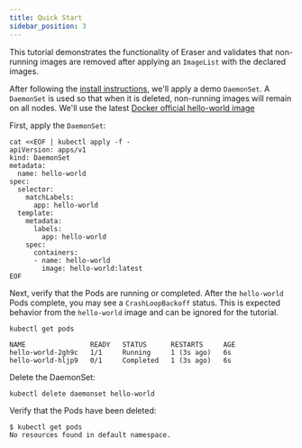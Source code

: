 ```yaml
---
title: Quick Start
sidebar_position: 3
---
```


This tutorial demonstrates the functionality of Eraser and validates that non-running images are removed after applying an `ImageList` with the declared images.

After following the [install instructions](https://example.com), we'll apply a demo `DaemonSet`. A `DaemonSet` is used so that when it is deleted, non-running images will remain on all nodes. We'll use the latest [Docker official hello-world image](https://hub.docker.com/_/hello-world)

First, apply the `DaemonSet`:

```shell
cat <<EOF | kubectl apply -f -
apiVersion: apps/v1
kind: DaemonSet
metadata:
  name: hello-world
spec:
  selector:
    matchLabels:
      app: hello-world
  template:
    metadata:
      labels:
        app: hello-world
    spec:
      containers:
      - name: hello-world
        image: hello-world:latest
EOF
```

Next, verify that the Pods are running or completed. After the `hello-world` Pods complete, you may see a `CrashLoopBackoff` status. This is expected behavior from the `hello-world` image and can be ignored for the tutorial.

```shell
kubectl get pods
```
```shell
NAME                READY   STATUS      RESTARTS     AGE
hello-world-2gh9c   1/1     Running     1 (3s ago)   6s
hello-world-hljp9   0/1     Completed   1 (3s ago)   6s
```

Delete the DaemonSet:

```shell
kubectl delete daemonset hello-world
```

Verify that the Pods have been deleted:

```shell
$ kubectl get pods
No resources found in default namespace.
```


